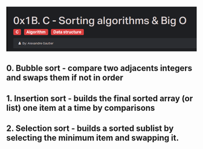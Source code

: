 ![sort algorithm](assets/sort.png)
## 0. Bubble sort - compare two adjacents integers and swaps them if not in order
## 1. Insertion sort - builds the final sorted array (or list) one item at a time by comparisons
## 2. Selection sort - builds a sorted sublist by selecting the minimum item and swapping it.